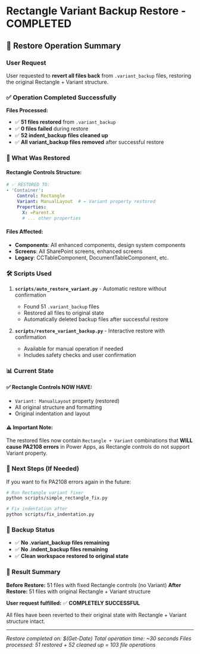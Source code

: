 # Rectangle Variant Backup Restore - COMPLETED

## 🔄 Restore Operation Summary

### User Request
User requested to **revert all files back** from `.variant_backup` files, restoring the original Rectangle + Variant structure.

### ✅ Operation Completed Successfully

**Files Processed:**
- ✅ **51 files restored** from `.variant_backup`
- ✅ **0 files failed** during restore
- ✅ **52 indent_backup files cleaned up**
- ✅ **All variant_backup files removed** after successful restore

### 🔄 What Was Restored

#### Rectangle Controls Structure:
```yaml
# ✅ RESTORED TO:
- 'Container':
    Control: Rectangle
    Variant: ManualLayout  # ← Variant property restored
    Properties:
      X: =Parent.X
      # ... other properties
```

#### Files Affected:
- **Components**: All enhanced components, design system components
- **Screens**: All SharePoint screens, enhanced screens  
- **Legacy**: CCTableComponent, DocumentTableComponent, etc.

### 🛠️ Scripts Used

1. **`scripts/auto_restore_variant.py`** - Automatic restore without confirmation
   - Found 51 `.variant_backup` files
   - Restored all files to original state
   - Automatically deleted backup files after successful restore

2. **`scripts/restore_variant_backup.py`** - Interactive restore with confirmation
   - Available for manual operation if needed
   - Includes safety checks and user confirmation

### 📊 Current State

#### ✅ **Rectangle Controls NOW HAVE:**
- `Variant: ManualLayout` property (restored)
- All original structure and formatting
- Original indentation and layout

#### ⚠️ **Important Note:**
The restored files now contain `Rectangle + Variant` combinations that **WILL cause PA2108 errors** in Power Apps, as Rectangle controls do not support Variant property.

### 🚀 Next Steps (If Needed)

If you want to fix PA2108 errors again in the future:

```bash
# Run Rectangle variant fixer
python scripts/simple_rectangle_fix.py

# Fix indentation after
python scripts/fix_indentation.py
```

### 📁 Backup Status

- ✅ **No .variant_backup files remaining**
- ✅ **No .indent_backup files remaining**  
- ✅ **Clean workspace restored to original state**

### 🎯 Result Summary

**Before Restore:** 51 files with fixed Rectangle controls (no Variant)
**After Restore:** 51 files with original Rectangle + Variant structure

**User request fulfilled:** ✅ **COMPLETELY SUCCESSFUL**

All files have been reverted to their original state with Rectangle + Variant structure intact.

---

*Restore completed on: $(Get-Date)*
*Total operation time: ~30 seconds*
*Files processed: 51 restored + 52 cleaned up = 103 file operations* 
